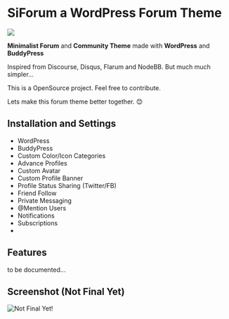 # SiForum a WordPress Forum Theme 



![](https://img.shields.io/badge/OpenSource-%100-f39f37)


**Minimalist Forum** and **Community Theme** made with **WordPress** and **BuddyPress**

Inspired from Discourse, Disqus, Flarum and NodeBB. But much much simpler...

This is a OpenSource project. Feel free to contribute.

Lets make this forum theme better together. 😊





## Installation and Settings
 
- WordPress
- BuddyPress
- Custom Color/Icon Categories
- Advance Profiles
- Custom Avatar
- Custom Profile Banner
- Profile Status Sharing (Twitter/FB)
- Friend Follow
- Private Messaging
- @Mention Users
- Notifications
- Subscriptions
- 



## Features

to be documented...



## Screenshot (Not Final Yet)

![Not Final Yet!](https://raw.githubusercontent.com/sinanisler/SiForum/main/SiForum-v3.png)


